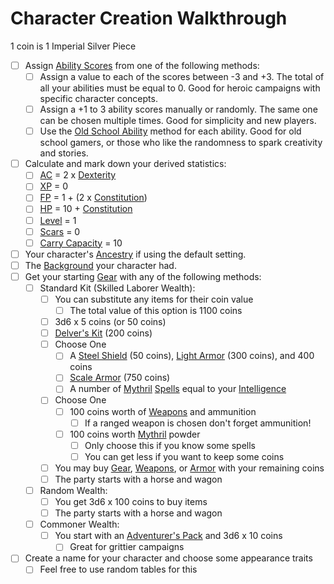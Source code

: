 # Character Creation Walkthrough
1 coin is 1 Imperial Silver Piece

- [ ] Assign [Ability Scores](../Player%20Characters/Chosen%20Statistics/Ability%20Scores.md) from one of the following methods:
	- [ ] Assign a value to each of the scores between -3 and +3. The total of all your abilities must be equal to 0. Good for heroic campaigns with specific character concepts.
	- [ ] Assign a +1 to 3 ability scores manually or randomly. The same one can be chosen multiple times. Good for simplicity and new players.
	- [ ] Use the [Old School Ability](Old%20School%20Ability%20Generation.md) method for each ability. Good for old school gamers, or those who like the randomness to spark creativity and stories.
- [ ] Calculate and mark down your derived statistics:
	- [ ] [AC](../../Player%20Characters/Derived%20Statistics/Armor%20Class.md) = 2 x [Dexterity](../../Player%20Characters/Chosen%20Statistics/Dexterity.md)
	- [ ] [XP](../../Player%20Characters/Derived%20Statistics/Experience%20Points.md) = 0
	- [ ] [FP](../../Player%20Characters/Derived%20Statistics/Fatigue%20Points.md) = 1 + (2 x [Constitution](../../Player%20Characters/Chosen%20Statistics/Constitution.md))
	- [ ] [HP](../../Player%20Characters/Derived%20Statistics/Health%20Points.md) = 10 + [Constitution](../../Player%20Characters/Chosen%20Statistics/Constitution.md)
	- [ ] [Level](../../Player%20Characters/Derived%20Statistics/Level.md) = 1
	- [ ] [Scars](../../Player%20Characters/Derived%20Statistics/Scars.md) = 0
	- [ ] [Carry Capacity](../../Player%20Characters/Derived%20Statistics/Carry%20Capacity.md) = 10
- [ ] Your character's [Ancestry](../../Player%20Characters/Ancenstries/Ancestry.md) if using the default setting.
- [ ] The [Background](../../Player%20Characters/Backgrounds.md) your character had.
- [ ] Get your starting [Gear](../Items/Equipment/Standard%20Gear.md) with any of the following methods:
	- [ ] Standard Kit (Skilled Laborer Wealth):
		- [ ] You can substitute any items for their coin value
			- [ ] The total value of this option is 1100 coins
		- [ ] 3d6 x 5 coins (or 50 coins)
		- [ ] [Delver's Kit](../Items/Equipment/Delver's%20Kit.md) (200 coins)
		- [ ] Choose One
			- [ ] A [Steel Shield](../Items/Equipment/Individual%20Item%20Cards/Armors/Mundane%20Armors/Steel%20Shield.md) (50 coins), [Light Armor](../Items/Equipment/Individual%20Item%20Cards/Armors/Mundane%20Armors/Light%20Armor.md) (300 coins), and 400 coins
			- [ ] [Scale Armor](../Items/Equipment/Individual%20Item%20Cards/Armors/Mundane%20Armors/Scale%20Armor.md) (750 coins)
			- [ ] A number of [Mythril](../../Magic/Mythril.md) [Spells](../../Magic/Spells.md) equal to your [Intelligence](../../Player%20Characters/Chosen%20Statistics/Intelligence.md)
		- [ ] Choose One
			- [ ] 100 coins worth of [Weapons](../Items/Equipment/Weapons.md) and ammunition
				- [ ] If a ranged weapon is chosen don't forget ammunition!
			- [ ] 100 coins worth [Mythril](../../Magic/Mythril.md) powder
				- [ ] Only choose this if you know some spells
				- [ ] You can get less if you want to keep some coins
		- [ ] You may buy [Gear](../Items/Equipment/Standard%20Gear.md), [Weapons](../Items/Equipment/Weapons.md), or [Armor](../Items/Equipment/Armor.md) with your remaining coins
		- [ ] The party starts with a horse and wagon
	- [ ] Random Wealth:
		- [ ] You get 3d6 x 100 coins to buy items
		- [ ] The party starts with a horse and wagon
	- [ ] Commoner Wealth: 
		- [ ] You start with an [Adventurer's Pack](../Items/Equipment/Adventurer's%20Pack.md) and 3d6 x 10 coins
			- [ ] Great for grittier campaigns
- [ ] Create a name for your character and choose some appearance traits
	- [ ] Feel free to use random tables for this